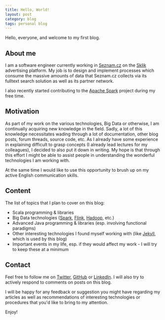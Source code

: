 ```yaml
---
title: Hello, World!
layout: post
category: blog
tags: personal blog
---
```


Hello, everyone, and welcome to my first blog.

## About me

I am a software engineer currently working in [Seznam.cz](https://seznam.cz) on the [Sklik](https://sklik.cz/) advertising platform. My job is to design and implement processes which consume the massive amounts of data that Seznam.cz collects via its fulltext search solution as well as its partner network.

I also recently started contributing to the [Apache Spark](https://github.com/apache/spark) project during my free time.

## Motivation

As part of my work on the various technologies, Big Data or otherwise, I am continually acquiring new knowledge in the field. Sadly, a lot of this knowledge necessitates wading through a lot of documentation, other blog posts, forum threads, source code, etc. As I already have some experience in explaining difficult to grasp concepts (I already lead lectures for my colleagues), I decided to also put it down in writing. My hope is that through this effort I might be able to assist people in understanding the wonderful technologies I am working with.

At the same time I would like to use this opportunity to brush up on my active English communication skills.

## Content

The list of topics that I plan to cover on this blog:

* Scala programming &amp; libraries
* Big Data technologies ([Spark](https://spark.apache.org), [Flink](https://flink.apache.org), [Hadoop](https://hadoop.apache.org), etc.)
* Advanced Java programming &amp; libraries (esp. involving functional paradigms)
* Other interesting technologies I found myself working with (like [Jekyll](https://jekyllrb.com), which is used by this blog)
* Important events in my life, esp. if they would affect my work - I will try to keep these at a minimum

## Contact

Feel free to follow me on [Twitter](https://twitter.com/michalsenkyr), [GitHub](https://github.com/michalsenkyr) or [LinkedIn](https://linkedin.com/in/michalsenkyr). I will also try to actively respond to comments on posts on this blog.

I will be happy for any feedback or suggestion you might have regarding my articles as well as recommendations of interesting technologies or procedures that you'd like to bring to my attention.

Enjoy!
